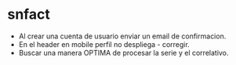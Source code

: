 # snfact
- Al crear una cuenta de usuario enviar un email de confirmacion.
- En el header en mobile perfil no despliega - corregir.
- Buscar una manera OPTIMA de procesar la serie y el correlativo.